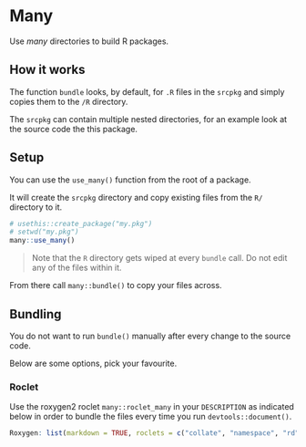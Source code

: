 # Many

Use _many_ directories to build R packages.

## How it works

The function `bundle` looks, by default, for
`.R` files in the `srcpkg` and simply copies
them to the `/R` directory.

The `srcpkg` can contain multiple nested directories,
for an example look at the source code the this package.

## Setup

You can use the `use_many()` function from the root of 
a package.

It will create the `srcpkg` directory and copy existing files
from the `R/` directory to it.

```r
# usethis::create_package("my.pkg")
# setwd("my.pkg")
many::use_many()
```

> Note that the `R` directory gets wiped at every `bundle`
call. Do not edit any of the files within it.

From there call `many::bundle()` to copy your files across.

## Bundling

You do not want to run `bundle()` manually after every change to the 
source code.

Below are some options, pick your favourite.

### Roclet

Use the roxygen2 roclet `many::roclet_many` in your `DESCRIPTION` as indicated
below in order to bundle the files every time you run `devtools::document()`.

```r
Roxygen: list(markdown = TRUE, roclets = c("collate", "namespace", "rd", "many::roclet_many"))
```

